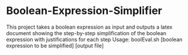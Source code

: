 Boolean-Expression-Simplifier
=============================

This project takes a boolean expression as input and outputs a latex document showing the step-by-step simplification of the boolean expression with justifications for each step
Usage: boolEval.sh [boolean expression to be simplified] [output file]